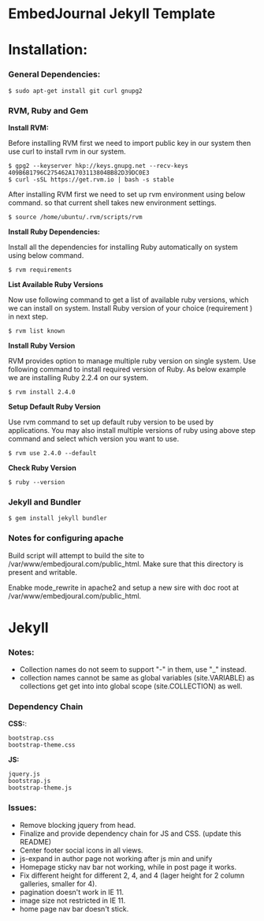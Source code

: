 EmbedJournal Jekyll Template
============================

# Installation:


### General Dependencies:

``` shell
$ sudo apt-get install git curl gnupg2
```

### RVM, Ruby and Gem


**Install RVM:**

Before installing RVM first we need to import public key in our system then use curl to install rvm in our system.

``` shell
$ gpg2 --keyserver hkp://keys.gnupg.net --recv-keys 409B6B1796C275462A1703113804BB82D39DC0E3
$ curl -sSL https://get.rvm.io | bash -s stable
```

After installing RVM first we need to set up rvm environment using below command. so that current shell takes new environment settings.

``` shell
$ source /home/ubuntu/.rvm/scripts/rvm
```

**Install Ruby Dependencies:**

Install all the dependencies for installing Ruby automatically on system using below command.

``` shell
$ rvm requirements
```

**List Available Ruby Versions**

Now use following command to get a list of available ruby versions, which we can install on system. Install Ruby version of your choice (requirement ) in next step.

``` shell
$ rvm list known
```

**Install Ruby Version**

RVM provides option to manage multiple ruby version on single system. Use following command to install required version of Ruby. As below example we are installing Ruby 2.2.4 on our system.

``` shell
$ rvm install 2.4.0
```

**Setup Default Ruby Version**

Use rvm command to set up default ruby version to be used by applications. You may also install multiple versions of ruby using above step command and select which version you want to use.

``` shell
$ rvm use 2.4.0 --default
```

**Check Ruby Version**

``` shell
$ ruby --version
```
### Jekyll and Bundler

``` shell
$ gem install jekyll bundler
```

### Notes for configuring apache

Build script will attempt to build the site to /var/www/embedjoural.com/public_html. Make sure that this directory is present and writable. 

Enabke mode_rewrite in apache2 and setup a new sire with doc root at /var/www/embedjoural.com/public_html.

# Jekyll

### Notes:

* Collection names do not seem to support "-" in them, use "_" instead.
* collection names cannot be same as global variables (site.VARIABLE) as collections get get into into global scope (site.COLLECTION) as well.

### Dependency Chain

**CSS:**:
``` text
bootstrap.css
bootstrap-theme.css
```

**JS:**
``` text
jquery.js
bootstrap.js
bootstrap-theme.js
```

### Issues:

* Remove blocking jquery from head.
* Finalize and provide dependency chain for JS and CSS. (update this README)
* Center footer social icons in all views.
* js-expand in author page not working after js min and unify
* Homepage sticky nav bar not working, while in post page it works.
* Fix different height for different 2, 4, and 4 (lager height for 2 column galleries, smaller for 4).
* pagination doesn't work in IE 11.
* image size not restricted in IE 11.
* home page nav bar doesn't stick.
